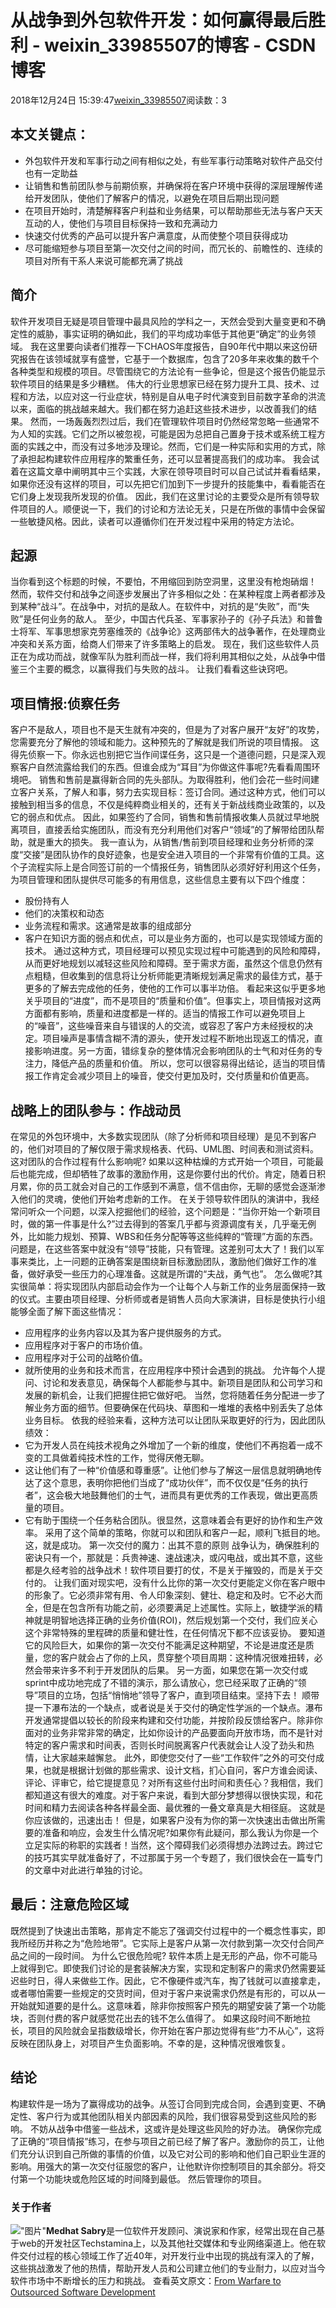 # 从战争到外包软件开发：如何赢得最后胜利 - weixin_33985507的博客 - CSDN博客
2018年12月24日 15:39:47[weixin_33985507](https://me.csdn.net/weixin_33985507)阅读数：3
## 本文关键点：
- 外包软件开发和军事行动之间有相似之处，有些军事行动策略对软件产品交付也有一定助益
- 让销售和售前团队参与前期侦察，并确保将在客户环境中获得的深层理解传递给开发团队，使他们了解客户的情况，以避免在项目后期出现问题
- 在项目开始时，清楚解释客户利益和业务结果，可以帮助那些无法与客户天天互动的人，使他们与项目目标保持一致和充满动力
- 快速交付优秀的产品可以提升客户满意度，从而使整个项目获得成功
- 尽可能缩短参与项目至第一次交付之间的时间，而冗长的、前瞻性的、连续的项目对所有干系人来说可能都充满了挑战
## 简介
软件开发项目无疑是项目管理中最具风险的学科之一，天然会受到大量变更和不确定性的威胁，事实证明的确如此，我们的平均成功率低于其他更“确定”的业务领域。
我在这里要向读者们推荐一下CHAOS年度报告，自90年代中期以来这份研究报告在该领域就享有盛誉，它基于一个数据库，包含了20多年来收集的数千个各种类型和规模的项目。尽管围绕它的方法论有一些争论，但是这个报告仍能显示软件项目的结果是多少糟糕。
伟大的行业思想家已经在努力提升工具、技术、过程和方法，以应对这一行业症状，特别是自从电子时代演变到目前数字革命的洪流以来，面临的挑战越来越大。我们都在努力追赶这些技术进步，以改善我们的结果。
然而，一场轰轰烈烈过后，我们在管理软件项目时仍然经常忽略一些通常不为人知的实践。它们之所以被忽视，可能是因为总把自己置身于技术或系统工程方面的实践之中，而没有过多地涉及理论。然而，它们是一种实际和实用的方式，除了承担起构建软件应用程序的繁重任务，还可以显著提高我们的成功率。
我会试着在这篇文章中阐明其中三个实践，大家在领导项目时可以自己试试并看看结果，如果你还没有这样的项目，可以先把它们加到下一步提升的技能集中，看看能否在它们身上发现我所发现的价值。
因此，我们在这里讨论的主要受众是所有领导软件项目的人。顺便说一下，我们的讨论和方法论无关，只是在所做的事情中会保留一些敏捷风格。因此，读者可以遵循你们在开发过程中采用的特定方法论。
## 起源
当你看到这个标题的时候，不要怕，不用缩回到防空洞里，这里没有枪炮硝烟！
然而，软件交付和战争之间逐步发展出了许多相似之处：在某种程度上两者都涉及到某种“战斗”。在战争中，对抗的是敌人。在软件中，对抗的是“失败”，而“失败”是任何业务的敌人。
至少，中国古代兵圣、军事家孙子的《孙子兵法》和普鲁士将军、军事思想家克劳塞维茨的《战争论》这两部伟大的战争著作，在处理商业冲突和关系方面，给商人们带来了许多策略上的启发。
现在，我们这些软件人员正在为成功而战，就像军队为胜利而战一样，我们将利用其相似之处，从战争中借鉴三个主要的概念，以赢得我们与失败的战斗。
让我们看看这些诀窍吧。
## 项目情报:侦察任务
客户不是敌人，项目也不是天生就有冲突的，但是为了对客户展开“友好”的攻势，您需要充分了解他的领域和能力。这种预先的了解就是我们所说的项目情报。
这得先侦察一下。你永远也别把它当作间谍任务，这只是一个道德问题，只是深入观察客户自然流露给我们的东西。但谁会成为“耳目”为你做这件事呢?先看看周围环境吧。
销售和售前是赢得新合同的先头部队。为取得胜利，他们会花一些时间建立客户关系，了解人和事，努力去实现目标：签订合同。通过这种方式，他们可以接触到相当多的信息，不仅是纯粹商业相关的，还有关于新战线商业政策的，以及它的弱点和优点。
因此，如果签约了合同，销售和售前情报收集人员就过早地脱离项目，直接丢给实施团队，而没有充分利用他们对客户“领域”的了解带给团队帮助，就是重大的损失。
我一直认为，从销售/售前到项目经理和业务分析师的深度“交接”是团队协作的良好迹象，也是安全进入项目的一个非常有价值的工具。这个子流程实际上是合同签订前的一个情报任务，销售团队必须好好利用这个任务，为项目管理和团队提供尽可能多的有用信息，这些信息主要有以下四个维度：
- 股份持有人
- 他们的决策权和动态
- 业务流程和需求。这通常是故事的组成部分
- 客户在知识方面的弱点和优点，可以是业务方面的，也可以是实现领域方面的技术。
通过这种方式，项目经理可以预见实现过程中可能遇到的风险和障碍，从而更好地规划以减轻这些风险和障碍。至于需求方面，虽然这个信息仍然有点粗糙，但收集到的信息将让分析师能更清晰规划满足需求的最佳方式，基于更多的了解去完成他的任务，使他的工作可以事半功倍。
看起来这似乎更多地关乎项目的“进度”，而不是项目的“质量和价值”。但事实上，项目情报对这两方面都有影响，质量和进度都是一样的。适当的情报工作可以避免项目上的“噪音”，这些噪音来自与错误的人的交流，或容忍了客户方未经授权的决定。项目噪声是事情含糊不清的源头，使开发过程不断地出现返工的情况，直接影响进度。另一方面，错综复杂的整体情况会影响团队的士气和对任务的专注力，降低产品的质量和价值。
所以，您可以很容易得出结论，适当的项目情报工作肯定会减少项目上的噪音，使交付更加及时，交付质量和价值更高。
## 战略上的团队参与：作战动员
在常见的外包环境中，大多数实现团队（除了分析师和项目经理）是见不到客户的，他们对项目的了解仅限于需求规格表、代码、UML图、时间表和测试资料。这对团队的合作过程有什么影响呢?
如果以这种枯燥的方式开始一个项目，可能最后也能完成，但却牺牲了故事的激励作用，这是你要付出的代价。肯定，随着日积月累，你的员工就会对自己的工作感到不满意，信不信由你，无聊的感觉会逐渐渗入他们的灵魂，使他们开始考虑新的工作。
在关于领导软件团队的演讲中，我经常问听众一个问题，以深入挖掘他们的经验，这个问题是：“当你开始一个新项目时，做的第一件事是什么?”过去得到的答案几乎都与资源调度有关，几乎毫无例外，比如能力规划、预算、WBS和任务分配等等这些纯粹的“管理”方面的东西。
问题是，在这些答案中就没有“领导”技能，只有管理。这差别可太大了！我们以军事来类比，上一问题的正确答案是围绕新目标激励团队，激励他们做好工作的准备，做好承受一些压力的心理准备。这就是所谓的“夫战，勇气也”。
怎么做呢?其实很简单：将实现团队内部启动会作为一个让每个人与新工作的业务层面保持一致的仪式。主要由项目经理、分析师或者是销售人员向大家演讲，目标是使执行小组能够全面了解下面这些情况：
- 应用程序的业务内容以及其为客户提供服务的方式。
- 应用程序对于客户的市场价值。
- 应用程序对于公司的战略价值。
- 就所使用的业务和技术而言，在应用程序中预计会遇到的挑战。
允许每个人提问、讨论和发表意见，确保每个人都能参与其中。新项目是团队和公司学习和发展的新机会，让我们把握住把它做好吧。
当然，您将随着任务分配进一步了解业务方面的细节。但要确保在代码块、草图和一堆堆的表格中别丢失了总体业务目标。
依我的经验来看，这种方法可以让团队采取更好的行为，因此团队绩效：
- 它为开发人员在纯技术视角之外增加了一个新的维度，使他们不再抱着一成不变的工具做着纯技术性的工作，觉得厌倦无聊。
- 这让他们有了一种“价值感和尊重感”。让他们参与了解这一层信息就明确地传达了这个意思，表明你把他们当成了“成功伙伴”，而不仅仅是“任务的执行者”，这会极大地鼓舞他们的士气，进而具有更优秀的工作表现，做出更高质量的项目。
- 它有助于围绕一个任务粘合团队。很显然，这意味着会有更好的协作和生产效率。
采用了这个简单的策略，你就可以和团队和客户一起，顺利飞抵目的地。这，就是成功。
第一次交付的魔力：出其不意的原则
战争认为，确保胜利的密诀只有一个，那就是：兵贵神速、速战速决，或闪电战，或出其不意，这些都是久经考验的战争战术！软件项目要打的仗，不是关于摧毁的，而是关于交付的。
让我们面对现实吧，没有什么比你的第一次交付更能定义你在客户眼中的形象了。它必须非常有用、令人印象深刻、健壮、稳定和及时。它不必大而全，但是在包含所有功能之前，必须要满足上述属性。实际上，敏捷学派的精神就是明智地选择正确的业务价值(ROI)，然后规划第一个交付，我们应关心这个非常特殊的里程碑的质量和健壮性，在任何情况下都不应该妥协。
要知道它的风险巨大，如果你的第一次交付不能满足这种期望，不论是进度还是质量，您的客户就会占了你的上风，贯穿整个项目周期：这种情况很难扭转，必然会带来许多不利于开发团队的后果。
另一方面，如果您在第一次交付或sprint中成功地完成了不错的演示，那么请放心，您已经采取了正确的“领导”项目的立场，包括“悄悄地”领导了客户，直到项目结束。坚持下去！
顺带提一下瀑布法的一个缺点，或者说是关于交付的确定性学派的一个缺点。瀑布开发通常提倡以较长的阶段来构建和交付功能，并按阶段反馈给客户。除非你面对的业务非常非常的确定，比如你设计的产品要面向开放市场，而不是针对特定的客户需求和时间表，否则长时间脱离客户代表就会让人没了劲头和热情，让大家越来越懈怠。
此外，即使您交付了一些“工作软件”之外的可交付成果，也就是根据计划做的那些需求、设计文档，扪心自问，客户方谁会阅读、评论、评审它，给它提提意见？对所有这些付出时间和责任心？我相信，我们都知道这有很大的难度。对于客户来说，看到大部分梦想得以很快实现，和花时间和精力去阅读各种各样最全面、最优雅的一叠文章真是大相径庭。
这就是你应该做的，迅速出击！
但是，如果客户没有为你的第一次快速出击做出所需要的准备和响应，会发生什么情况呢?如果你有此疑问，那么我认为你是一个立足实际的称职的实践者！当然，这个障碍我们必须得想办法跨过去。跨过它的技巧其实早就准备好了，不过那属于另一个专题了，我们很快会在一篇专门的文章中对此进行单独的讨论。
## 最后：注意危险区域
既然提到了快速出击策略，那肯定不能忘了强调交付过程中的一个概念性事实，即我所经历并称之为“危险地带”。它实际上是客户从第一次付款到第一次交付合同产品之间的一段时间。
为什么它很危险呢?
软件本质上是无形的产品，你不可能马上就得到它。即使我们讨论的是套装解决方案，实现和定制客户的需求仍然需要延迟些时日，得人来做些工作。因此，它不像硬件或汽车，掏了钱就可以直接拿走，或者哪怕需要一些规定的交货时间，但对于客户来说需求仍然是有形的，可以从一开始就知道要的是什么。这意味着，除非你按照客户预先的期望安装了第一个功能块，否则付费的客户就感觉花出去的钱不怎么值得了。
如果这段时间不断地拉长，项目的风险就会呈指数级增长，你开始在客户那边觉得有些“力不从心”，这将反映在团队身上，对项目产生负面影响。不幸的是，这种情况很难恢复。
## 结论
构建软件是一场为了赢得成功的战争。从签订合同到完成合同，会遇到变更、不确定性、客户行为或其他团队相关内部因素的风险，我们很容易受到这些风险的影响。
不妨从战争中借鉴一些战术，这或许是处理这些风险的好办法。
确保你完成了正确的“项目情报”练习，在参与项目之前已经了解了客户。激励你的员工，让他们充分认识到自己所做的事情的价值，以及它对公司的影响和他们自己职业生涯的影响。用强大的第一次交付征服您的客户，让他默许你控制项目的其余部分。将交付第一个功能块或危险区域的时间降到最低。
然后管理你的项目。
### 关于作者
![\"图片\"](https://res.infoq.com/articles/warfare-software-development/en/resources/1Medhat-Sabry-Software-Development-Consultant-1543590957057.jpg)**Medhat Sabry**是一位软件开发顾问、演说家和作家，经常出现在自己基于web的开发社区Techstamina上，以及其他社交媒体和专业网络渠道上。他在软件交付过程的核心领域工作了近40年，对开发行业中出现的挑战有深入的了解，这些挑战激发了他的热情，帮助开发人员和公司建立他们的专业耐力，以应对当今软件市场中不断增长的压力和挑战。
查看英文原文：[From Warfare to Outsourced Software Development](%5C)
